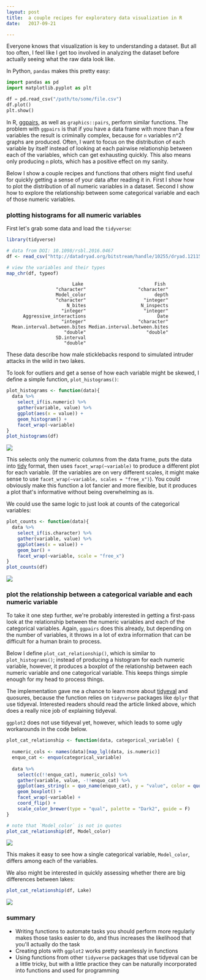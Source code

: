```yaml
---
layout: post
title:  a couple recipes for exploratory data visualization in R
date:   2017-09-21

---
```


Everyone knows that visualization is key to understanding a dataset. But all too often, I feel like I get too involved in analyzing the dataset before actually seeing what the raw data look like. 

In Python, `pandas` makes this pretty easy:



```python
import pandas as pd
import matplotlib.pyplot as plt

df = pd.read_csv("/path/to/some/file.csv")
df.plot()
plt.show()
```



In R, [ggpairs](ggobi.github.io/ggally/), as well as `graphics::pairs`, perform similar functions. The problem with `ggpairs` is that if you have a data frame with more than a few variables the result is criminally complex, because for `n` variables n^2 graphs are produced. Often, I want to focus on the distribution of each variable by itself instead of looking at each pairwise relationship between each of the variables, which can get exhausting quickly. This also means only producing `n` plots, which has a positive effect on my sanity.

Below I show a couple recipes and functions that others might find useful for quickly getting a sense of your data after reading it in. First I show how to plot the distribution of all numeric variables in a dataset. Second I show how to explore the relationship between some categorical variable and each of those numeric variables.



### plotting histograms for all numeric variables

First let's grab some data and load the `tidyverse`:

```R
library(tidyverse)

# data from DOI: 10.1098/rsbl.2016.0467
df <- read_csv("http://datadryad.org/bitstream/handle/10255/dryad.121150/Bolnick_data.csv?sequence=2")

# view the variables and their types
map_chr(df, typeof)

```

```
                        Lake                          Fish 
                  "character"                   "character" 
                  Model_color                         depth 
                  "character"                     "integer" 
                      N_bites                    N_inspects 
                    "integer"                     "integer" 
      Aggressive_interactions                          Date 
                    "integer"                   "character" 
  Mean.interval.between.bites Median.interval.between.bites 
                     "double"                      "double" 
                  SD.interval 
                     "double" 
```

These data describe how male sticklebacks respond to simulated intruder attacks in the wild in two lakes.

To look for outliers and get a sense of how each variable might be skewed, I define a simple function, `plot_histograms()`:

```R
plot_histograms <- function(data){
  data %>%
    select_if(is.numeric) %>%
    gather(variable, value) %>%
    ggplot(aes(x = value)) +
    geom_histogram() + 
    facet_wrap(~variable)
}
plot_histograms(df)
```

![]({{site.baseurl}}/images/post8/1.jpg)

This selects only the numeric columns from the data frame, puts the data into [tidy](http://vita.had.co.nz/papers/tidy-data.html) format, then uses `facet_wrap(~variable)` to produce a different plot for each variable. (If the variables are on very different scales, it might make sense to use `facet_wrap(~variable, scales = "free_x")`). You could obviously make this function a lot fancier and more flexible, but it produces a plot that's informative without being overwhelming as is.

We could use the same logic to just look at counts of the categorical variables:

```R
plot_counts <- function(data){
  data %>%
    select_if(is.character) %>%
    gather(variable, value) %>%
    ggplot(aes(x = value)) +
    geom_bar() + 
    facet_wrap(~variable, scale = "free_x")
}
plot_counts(df)
```

![]({{site.baseurl}}/images/post8/2.jpg)

### plot the relationship between a categorical variable and each numeric variable

To take it one step further, we're probably interested in getting a first-pass look at the relationship between the numeric variables and each of the categorical variables. Again, `ggpairs` does this already, but depending on the number of variables, it throws in a lot of extra information that can be difficult for a human brain to process.

Below I define `plot_cat_relationship()`, which is similar to `plot_histograms()`; instead of producing a histogram for each numeric variable, however, it produces a boxplot of the relationship between each numeric variable and one categorical variable. This keeps things simple enough for my head to process things.

The implementation gave me a chance to learn more about [tidyeval](http://dplyr.tidyverse.org/articles/programming.html) and quosures, because the function relies on `tidyverse` packages like `dplyr` that use tidyeval. Interested readers should read the article linked above, which does a really nice job of explaining tidyeval.

`ggplot2` does not use tidyeval yet, however, which leads to some ugly workarounds in the code below. 



```R
plot_cat_relationship <- function(data, categorical_variable) {
  
  numeric_cols <- names(data)[map_lgl(data, is.numeric)]
  enquo_cat <- enquo(categorical_variable)
  
  data %>% 
    select(c(!!enquo_cat), numeric_cols) %>%
    gather(variable, value, -!!enquo_cat) %>%
    ggplot(aes_string(x = quo_name(enquo_cat), y = "value", color = quo_name(enquo_cat))) +
    geom_boxplot() +
    facet_wrap(~variable) +
    coord_flip() +
    scale_color_brewer(type = "qual", palette = "Dark2", guide = F)
}

# note that `Model_color` is not in quotes
plot_cat_relationship(df, Model_color)
```

![]({{site.baseurl}}/images/post8/3.jpg)

This makes it easy to see how a single categorical variable, `Model_color`, differs among each of the variables.

We also might be interested in quickly assessing whether there are big differences between lakes:

```R
plot_cat_relationship(df, Lake)
```

![]({{site.baseurl}}/images/post8/4.jpg)

### summary

- Writing functions to automate tasks you should perform more regularly makes those tasks easier to do, and thus increases the likelihood that you'll actually do the task
- Creating plots with `ggplot2` works pretty seamlessly in functions
- Using functions from other `tidyverse` packages that use tidyeval can be a little tricky, but with a little practice they can be naturally incorporated into functions and used for programming 